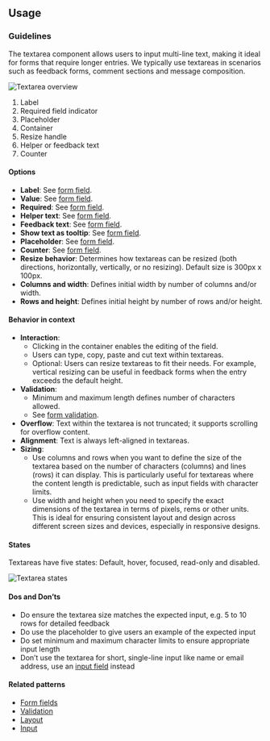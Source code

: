 ## Usage
### Guidelines

The textarea component allows users to input multi-line text, making it ideal for forms that require longer entries. We typically use textareas in scenarios such as feedback forms, comment sections and message composition.

![Textarea overview](https://www.figma.com/design/wEptRgAezDU1z80Cn3eZ0o/iX-Pattern-Illustrations?node-id=3814-1128&t=DtCmoFcLwhf7ke3S-4)

1. Label
2. Required field indicator
3. Placeholder
4. Container
5. Resize handle
6. Helper or feedback text
7. Counter

#### Options

- **Label**: See [form field](./forms/forms-field.md).
- **Value**: See [form field](./forms/forms-field.md).
- **Required**: See [form field](./forms/forms-field.md).
- **Helper text**: See [form field](./forms/forms-field.md).
- **Feedback text**: See [form field](./forms/forms-field.md).
- **Show text as tooltip**: See [form field](./forms/forms-field.md).
- **Placeholder**: See [form field](./forms/forms-field.md).
- **Counter**: See [form field](./forms/forms-field.md).
- **Resize behavior**: Determines how textareas can be resized (both directions, horizontally, vertically, or no resizing). Default size is 300px x 100px.
- **Columns and width**: Defines initial width by number of columns and/or width.
- **Rows and height**: Defines initial height by number of rows and/or height.

#### Behavior in context

- **Interaction**:
  - Clicking in the container enables the editing of the field.
  - Users can type, copy, paste and cut text within textareas.
  - Optional: Users can resize textareas to fit their needs. For example, vertical resizing can be useful in feedback forms when the entry exceeds the default height.
- **Validation**:
  - Minimum and maximum length defines number of characters allowed.
  - See [form validation](./forms/forms-validation.mdx).
- **Overflow**: Text within the textarea is not truncated; it supports scrolling for overflow content.
- **Alignment**: Text is always left-aligned in textareas.
- **Sizing**:
  - Use columns and rows when you want to define the size of the textarea based on the number of characters (columns) and lines (rows) it can display. This is particularly useful for textareas where the content length is predictable, such as input fields with character limits.
  - Use width and height when you need to specify the exact dimensions of the textarea in terms of pixels, rems or other units. This is ideal for ensuring consistent layout and design across different screen sizes and devices, especially in responsive designs.

#### States

Textareas have five states: Default, hover, focused, read-only and disabled.

![Textarea states](https://www.figma.com/design/wEptRgAezDU1z80Cn3eZ0o/iX-Pattern-Illustrations?node-id=3947-527&t=DtCmoFcLwhf7ke3S-4)

#### Dos and Don’ts

- Do ensure the textarea size matches the expected input, e.g. 5 to 10 rows for detailed feedback
- Do use the placeholder to give users an example of the expected input
- Do set minimum and maximum character limits to ensure appropriate input length
- Don’t use the textarea for short, single-line input like name or email address, use an [input field](./input.mdx) instead

#### Related patterns

- [Form fields](./forms/forms-field.md)
- [Validation](./forms/forms-validation.mdx)
- [Layout](./forms/forms-layout.md)
- [Input](./input.mdx)
